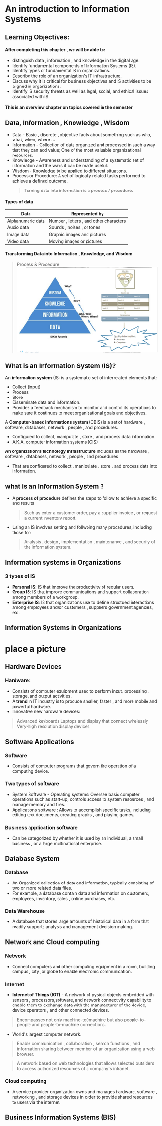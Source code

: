 # An introduction to Information Systems 

## Learning Objectives:
#### After completing this chapter , we will be able to:
- distinguish data , information , and knowledge in the digital age.
- Identify fundamental components of Information Systems (IS).
- Identify types of fundamental IS in organizations.
- Describe the role of an organization's IT infrastructure.
- Discuss why it is critical for business objectives and IS activities to be aligned in organizations.
- Identify IS security threats as well as legal, social, and ethical issues associated with IS.
#### This is an overview chapter on topics covered in the semester.

## Data, Information , Knowledge , Wisdom
- Data - Basic , discrete , objective facts about something such as who, what, when, where ...
- Information - Collection of data organized and processed in such a way that they can add value; One of the most valuable organizational resources.
- Knowledge - Awareness and understanding of a systematic set of information and the ways it can be made useful.
- Wisdom - Knowledge to be applied to different situations. 
- Process or Procedure: A set of logically related tasks performed to achieve a defined outcome.
  > Turning data into information is a process / procedure.

#### Types of data 
|Data                     |Represented by
|-------------------------|----------------------------------------|
| Alphanumeric data       |Number , letters , and other characters 
| Audio data              |Sounds , noises , or tones
| Image data              |Graphic images and pictures
| Video data              |Moving images or pictures

#### Transforming Data into Information , Knowledge, and Wisdom:
  > Process & Procedure 
![Diagram](DIKYPyramid.PNG)

## What is an Information System (IS)?
An **information system** (IS) is a systematic set of interrelated elements that:
- Collect (input)
- Process
- Store
- Disseminate data and information.
- Provides a feedback mechanism to monitor and control its operations to make sure it continues to meet organizational goals and objectives.
  
A **Computer-based informations system** (CBIS) is a set of hardware , software, databases, network , people , and procedures.
- Configured to collect, manipulate , store , and process data information.
- A.K.A. computer information systems (CIS)

**An organization's technology infrastructure** includes all the hardware , software , databases, network , people , and procedures
- That are configured to collect , manipulate , store , and process data into information.

## what is an Information System ?
- A **process of procedure** defines the steps to follow to achieve a specific and results
  > Such as enter a customer order, pay a supplier invoice , or request a current inventory report.
- Using an IS involves setting and follwoing many procedures, including those for:
  > Analysis , design , implementation , maintenance , and security of the information system.

## Information systems in Organizations
### 3 types of IS
- **Personal IS**: IS that improve the productivity of regular users.
- **Group IS**: IS that improve communications and support collaboration among members of a workgroup.
- **Enterprise IS**: IS that organizations use to define structued interactions among employees and/or customers , suppliers government agencies, etc.

## Information Systems in Organizations
# place a picture

## Hardware Devices 
### Hardware:
- Consists of computer equipment used to perform input, processing , storage, and output activities.
- A **trend** in IT industry is to produce smaller, faster , and more mobile and powerful hardware.
- Innovative new hardware devices:
> Advanced keyboards
> Laptops and display that connect wirelessly
>Very-high resolution display devices

## Software Applications

### Software
- Consists of computer programs that govern the operation of a computing device.
### Two types of software
- System Software - Operating systems: Oversee basic computer operations such as start-up, controls access to system resources , and manage memory and files.
- Applications software : Allows to accomplish specific tasks, including editing text documents, creating graphs , and playing games. 
### Business application software
- Can be categorized by whether it is used by an individual, a small business , or a large multinational enterprise.

## Database System
### Database
- An Organized collection of data and information, typically consisting of two or more related data files.
- For example, a database contain data and information on customers, employees, inventory, sales , online purchases, etc.
### Data Warehouse 
- A database that stores large amounts of historical data in a form that readily supports analysis and management decision making.

## Network and Cloud computing 

### Network 
- Connect computers and other computing equipment in a room, building campus , city ,or globe to enable electronic communication.

### Internet 
- **Internet of Things (IOT)** - A network of pysical objects embedded with sensors , processors,software, and network connectivity capability to enable them to exchange data with the manufacturer of the device, device operators , and other connected devices.
> Encompasses not only machine-to0machine but also people-to-people and people-to-machine connections.

- World's largest computer network.
> Enable communication , collaboration , search functions , and information sharing between member of an organization using a web browser.

>A network based on web technologies that allows selected outsiders to access authorized resources of a company's intranet.

### Cloud computing 
- A service provider organization owns and manages hardware, software , networking , and storage devices in order to provide shared resources to users via the internet.

## Business Information Systems (BIS)













































  
